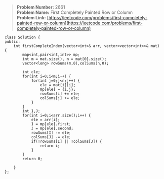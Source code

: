 > **Problem Number:** 2661 <br>
> **Problem Name:** First Completely Painted Row or Column <br>
> **Problem Link:** [https://leetcode.com/problems/first-completely-painted-row-or-column](https://leetcode.com/problems/first-completely-painted-row-or-column) <br>

    class Solution {
    public:
        int firstCompleteIndex(vector<int>& arr, vector<vector<int>>& mat) {
            map<int,pair<int,int>> mp;
            int m = mat.size(), n = mat[0].size();
            vector<long> rowSums(m,0),colSums(n,0);

            int ele;
            for(int i=0;i<m;i++) {
                for(int j=0;j<n;j++) {
                    ele = mat[i][j];
                    mp[ele] = {i,j};
                    rowSums[i] += ele;
                    colSums[j] += ele;
                }
            }
            int I,J;
            for(int i=0;i<arr.size();i++) {
                ele = arr[i];
                I = mp[ele].first;
                J = mp[ele].second;
                rowSums[I] -= ele;
                colSums[J] -= ele;
                if(!rowSums[I] || !colSums[J]) {
                    return i;
                }
            }
            return 0;
            
        }
    };